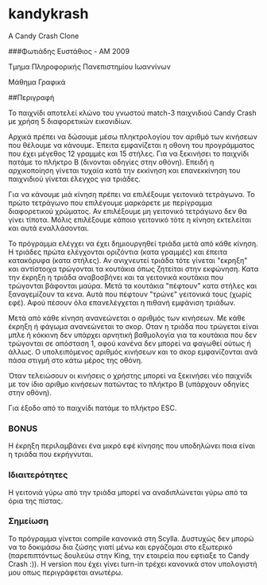 # kandykrash
Α Candy Crash Clone

###Φωτιάδης Ευστάθιος - ΑΜ 2009

Τμημα Πληροφορικής
Πανεπιστημίου Ιωαννίνων

Μάθημα Γραφικά

##Περιγραφή

Το παιχνίδι αποτελεί κλώνο του γνωστού match-3 παιχνιδιού Candy Crash με χρήση 5 διαφορετικών εικονιδίων.

Αρχικά πρέπει να δώσουμε μέσω πληκτρολογίου τον αριθμό των κινήσεων που θέλουμε να κάνουμε. Έπειτα εμφανίζεται η οθονη του προγράμματος που έχει μέγεθος 12 γραμμές και 15 στήλες. Για να ξεκινήσει το παιχνίδι πατάμε το πλήκτρο Β (δινονται οδηγίες στην οθόνη). Επειδή η αρχικοποίηση γίνεται τυχαία κατά την εκκίνηση και επανεκκίνηση του παιχνιδιού γίνεται έλεγχος για τριάδες.

Για να κάνουμε μιά κίνηση πρέπει να επιλέξουμε γειτονικά τετράγωνα. Το πρώτο τετράγωνο που επιλέγουμε μαρκάρετε με περίγραμμα διαφορετικού χρώματος. Αν επιλέξουμε μη γειτονικό τετράγωνο δεν θα γίνει τίποτα. Μόλις επιλέξουμε κάποιο γειτονικό τότε η κίνηση εκτελείται και αυτά εναλλάσονται.

Το πρόγραμμα ελέγχει να έχει δημιουργηθεί τριάδα μετά από κάθε κίνηση. Η τριάδες πρώτα ελέγχονται οριζόντια (κατα γραμμές) και έπειτα κατακόρυφα (κατα στήλες). Αν ανιχνευτεί τριάδα τότε γίνεται "εκρηξη" και αντίστοιχα τρώγονται τα κουτάκια όπως ζητείται στην εκφώνηση. Κατα την έκρηξη η τριάδα αναβοσβήνει και τα γειτονικά κουτάκια που τρώγονται βάφονται μαύρα. Μετά τα κουτάκια "πέφτουν" κατα στήλες και ξαναγεμίζουν τα κενα. Αυτά που πέφτουν "τρώνε" γειτονικά τους (χωρίς εφέ). Αφού πέσουν όλα επανελέγχεται η πιθανή εμφάνιση τριάδων.

Μετά από κάθε κίνηση ανανεώνεται ο αριθμός των κινήσεων. Με κάθε έκρηξη ή φάγωμα ανανεώνεται το σκορ. Οταν η τριάδα που τρώγεται είναι μπλε ή κόκκινη δεν υπάρχει αρνητική βαθμολογία για τα κουτάκια που δεν τρώγονται σε απόσταση 1, αφού κανένα δεν μπορεί να φαγωθεί ούτως ή άλλως. Ο υπολειπόμενος αριθμός κινήσεων και το σκορ εμφανίζονται ανά πάσα στιγμή στο κάτω μέρος της οθόνη.

Όταν τελειώσουν οι κινήσεις ο χρήστης μπορεί να ξεκινήσει νέο παιχνίδι με τον ίδιο αριθμο κινήσεων πατώντας το πλήκτρο Β (υπάρχουν οδηγίες στην οθόνη).

Για έξοδο από το παιχνίδι πατάμε το πλήκτρο ESC.

### BONUS
Η έκρηξη περιλαμβάνει ένα μικρό εφέ κίνησης που υποδηλώνει ποια είναι η τριάδα που εκρήγνυται.

### Ιδιαιτερότητες
Η γειτονιά γύρω από την τριάδα μπορεί να αναδιπλώνεται γύρω από τα όρια της πίστας.

### Σημείωση
Το πρόγραμμα γίνεται compile κανονικά στη Scylla. Δυστυχώς δεν μπορώ να το δοκιμάσω δια ζώσης γιατί μένω και εργάζομαι στο εξωτερικό (παρεπιπτόντως δουλεύω στην King, την εταιρεία που εφτιαξε το Candy Crash :)). Η version που έχει γίνει turn-in τρέχει κανονικά στον υπολογιστή μου οπως περιγράφεται ανωτέρω.